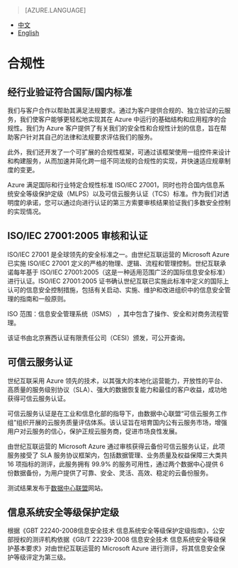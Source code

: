 > [AZURE.LANGUAGE]
- [中文](/zh-cn/support/trust-center/compliance/)
- [English](/en-us/support/trust-center/compliance-en/)

# 合规性
## 经行业验证符合国际/国内标准
 
 <tags ms.service="trust-center" ms.date="12/2015" wacn.date="12/2015" wacn.lang="cn"/>
 
我们与客户合作以帮助其满足法规要求。通过为客户提供合规的、独立验证的云服务，我们使客户能够更轻松地实现其在 Azure 中运行的基础结构和应用程序的合规性。我们为 Azure 客户提供了有关我们的安全性和合规性计划的信息，旨在帮助客户针对其自己的法律和法规要求评估我们的服务。

此外，我们还开发了一个可扩展的合规性框架，可通过该框架使用一组控件来设计和构建服务，从而加速并简化跨一组不同法规的合规性的实现，并快速适应规章制度的变更。

Azure 满足国际和行业特定合规性标准 ISO/IEC 27001，同时也符合国内信息系统安全等级保护定级（MLPS）以及可信云服务认证（TCS）标准。作为我们对透明度的承诺，您可以通过向进行认证的第三方索要审核结果验证我们多数安全控制的实现情况。

## ISO/IEC 27001:2005 审核和认证

ISO/IEC 27001 是全球领先的安全标准之一。由世纪互联运营的 Microsoft Azure 已实施 ISO/IEC 27001 定义的严格的物理、逻辑、流程和管理控制。世纪互联承诺每年基于 ISO/IEC 27001:2005（这是一种适用范围广泛的国际信息安全标准）进行认证。ISO/IEC 27001:2005 证书确认世纪互联已实施此标准中定义的国际上认可的信息安全控制措施，包括有关启动、实施、维护和改进组织中的信息安全管理的指南和一般原则。

ISO 范围：信息安全管理系统（ISMS） ，其中包含了操作、安全和对商务流程管理。

该证书由北京赛西认证有限责任公司（CESI）颁发，可公开查询。

## 可信云服务认证

世纪互联采用 Azure 领先的技术，以其强大的本地化运营能力，开放性的平台、高质量的服务级别协议（SLA）、强大的数据恢复能力和最佳的客户收益，成功地获得可信云服务认证。

可信云服务认证是在工业和信息化部的指导下，由数据中心联盟“可信云服务工作组”组织开展的云服务质量评估体系。该认证旨在培育国内公有云服务市场，增强用户对云服务的信心，保护正规云服务商，促进市场良性发展。

由世纪互联运营的 Microsoft Azure 通过审核获得云备份可信云服务认证，此项服务接受了 SLA 服务协议框架内，包括数据管理、业务质量及权益保障三大类共 16 项指标的测评，此服务拥有 99.9% 的服务可用性，通过两个数据中心提供 6 份数据备份，为用户提供了可靠、安全、灵活、高效、稳定的云备份服务。

测试结果发布于[数据中心联盟](http://www.dca.org.cn/)网站。

## 信息系统安全等级保护定级

根据《GBT 22240-2008信息安全技术 信息系统安全等级保护定级指南》，公安部授权的测评机构依据《GB/T 22239-2008 信息安全技术 信息系统安全等级保护基本要求》对由世纪互联运营的 Microsoft Azure 进行测评，将其信息安全保护等级评定为第三级。
